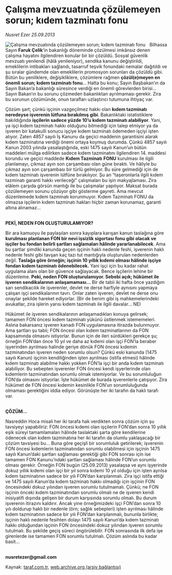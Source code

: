 # Çalışma mevzuatında çözülemeyen sorun; kıdem tazminatı fonu

*Nusret Ezer 25.09.2013*

<div class="yazi"><img align="left" alt="Çalışma mevzuatında çözülemeyen sorun; kıdem tazminatı fonu" border="0" src="http://www.taraf.com.tr/fotoraflar/makaleler/calisma-mevzuatinda-cozulemeyen-sorun-kidem_4689_orijinal.jpg" style="border-right-width:10px; border-color:#FFFFFF"/><p>Bilhassa Sayın <b>Faruk Çelik</b>’in bakanlığı döneminde çözülmesi imkânsız denen çalışma hayatını ilgilendiren konular bir bir çözüldü. Sosyal güvenlik mevzuatı yenilendi (hâlâ yenileniyor), sendika kanunu değiştirildi, emeklilerin intibakları sağlandı, tasarruf teşvik fonundaki nemalar dağıtıldı ve şu sıralar gündemde olan emeklilerin promosyon sorunları da çözüldü gibi. Bütün bu yeniliklere, değişikliklere, çözümlere rağmen <b>çözül(e)meyen en önemli sorun; kıdem tazminatı fonu</b>... Hatta bu konu; Sayın Başbakan’ın da Sayın Bakan’a bakanlığı süresince verdiği en önemli görevlerden birisi... Sayın Bakan’ın bu sorunu çözmeden bakanlıktan ayrılmaması gerekir. Zira bu sorunun çözümünde, onun tarafları uzlaştırıcı tutumuna ihtiyaç var.</p>
<p>Çözüm şart; çünkü işçinin vazgeçilmez hakkı olan <b>kıdem tazminatı neredeyse işverenin lütfuna bırakılmış gibi</b>. Bakanlıktaki istatistiklere bakıldığında <b>işçilerin sadece yüzde 10’u kıdem tazminatı alabiliyor</b>. Yani, ya işçi kıdem tazminatı hakkı olduğunu bilmediği için talep etmiyor ya da işveren bir katakulli sonucu işçiye kıdem tazminatı ödemeden işçiyi işten atıyor. Zaten 4857 sayılı İş Kanunu da geçici maddenin garantisini alarak kıdem tazminatına verdiği önemi ortaya koymuş durumda. Çünkü 4857 sayılı Kanun 2003 yılında yasalaştığında, eski 1475 sayılı Kanun’un bütün maddeleri mülga edilirken sadece kıdem tazminatını ilgilendiren 14. maddesi korundu ve geçici maddede <b>Kıdem Tazminatı</b> <b>FONU</b> kurulması ile ilgili planlamayı, çıkmaz ayın son çarşambası olan güne bıraktı. Ve hâliyle bu çıkmaz ayın son çarşambası bir türlü gelmiyor. Bu süre gelmediği için de kıdem tazminatı işverenin lütfüne bırakılıyor. Şu an “taşeronlarla ilgili kıdem tazminatı garanti hakkı verileceği” çalışmaları bu işin makyajlaması. Zira elâlem çarşıda görsün mantığı ile bu çalışmalar yapılıyor. Maksat burada çözülemeyen sorunu çözüyor gibi gösterme gayreti. Ama mevcut düzenlemede kıdem tazminatı korunmuyor. Kıdem Tazminatı FONU da olmazsa işçilerin kıdem tazminatı hakları hiçbir zaman korunamaz, garanti altına alınamaz...</p>
<p><b><br/>PEKİ, NEDEN FON OLUŞTURULAMIYOR?</b></p>
<p>Bir ara kamuoyu ile paylaşılan sonra kayıplara karışan kanun taslağına göre <b>kurulması planlanan FON bir nevi işsizlik sigortası fonu gibi olacak ve işçiler bu fondan belirli şartları sağlamaları hâlinde yararlanabilecek</b>. Ama bu şartlar şimdiki kanunda geçen işçinin haklı nedenle feshi, işverenin haklı nedenle feshi gibi tavşan kaç tazı tut mantığıyla oluşturulan nedenlerden değil. <b>Taslağa göre örneğin; işçinin 10 yıllık kıdemi olması hâlinde işçiye fondan kıdem tazminatı ödenebilecek.</b> Yani işçi için bu kadar rahat uygulama alanı olan bir güvence sağlayacak. Bence işçilerin lehine bir düzenleme. <b>Peki, neden FON oluşturulamıyor. Sebebi açık; hükümet ile işveren sendikalarının anlaşamaması...</b> Bir de tabii iki hafta önce yazdığım sarı sendikacılık ile işverenler, devlet ne derse harfiyle aynısını yapmaya çalışan işçi sendikalarının tavrı. Onlar zaten işveren, devlet ne derse onu onaylar şekilde hareket ediyorlar. (Bir de benim gibi iş mahkemelerindeki avukatlar, zira işlerin yarısı kıdem tazminatı ile ilgili davalar...  NE) </p>
<p>Hükümet ile işveren sendikalarının anlaşamadıkları konuya gelirsek; tamamen FON öncesi kıdem tazminatı yükünü üstlenmek istememeleri. Aslına bakarsanız işveren kanadı FON uygulamasına itirazda bulunmuyor. Ama şartları şu tabii; FON öncesi olan kıdem tazminatlarının da FON kapsamında olmasını istiyorlar. Bunun için de ileri sürdükleri gerekçe şu; örneğin FON’dan önce 10 yıl ve daha az kıdemi olan işçi FON’la beraber işyerinden ayrılması halinde geriye dönük FON öncesi kıdemin tazminatından işveren neden sorumlu olsun? Çünkü eski kanunda (1475 sayılı Kanun) işçinin kendiliğinden işten ayrılması (istifa etmesi) hâlinde kıdem tazminatı alabilme hakkı yokken FON’la işçi bir anda kıdem tazminatı alabiliyor. Bu sebepten işverenler FON öncesi kendi işyerlerinde olan kıdemlerin tazminatından sorumlu olmak istemiyorlar. Ve bu sorumluluğun FON’da olmasını istiyorlar. İşte hükümet de burada işverenlerle çatışıyor. Zira hükümet de FON öncesi kıdemin kesinlikle FON’un sorumluluğunda olmaması gerektiğini iddia ediyor. Görünüşte her iki tarafın da haklı tarafı var.</p>
<p><b><br/>ÇÖZÜM...</b></p>
<p>Nasreddin Hoca misali her iki tarafa hak verdikten sonra çözüm için şu tavsiyeyi yapabiliriz: FON öncesi kıdemi olan işçilerin FON’dan sonra 10 yıllık eşik süreyi tamamlamaları hâlinde taslaktaki şarta göre kendilerine ödenecek olan kıdem tazminatına her iki tarafın da olumlu yaklaşacağı bir çözüm tavsiyesi bu... Buna göre geçişli bir sorumluluk getirilerek; işverenin FON öncesi kıdemlerin tazminatından sorumlu olabilmesi için işçinin 1475 sayılı Kanun’daki şartları sağlaması gerektiği gibi FON sonrası için ise tamamen FON Kanunu’ndaki şartları sağlaması hâlinde FON’un sorumlu olması gerekir. Örneğin FON bugün (25.09.2013) yasalaşsa ve aynı işyerinde dokuz yıllık kıdemi olan işçi bir yıl sonra kıdemi 10 yıl olduğu için işten ayrılsa kıdem tazminatının sadece bir yılı FON’dan karşılanmalı. Zira işçi istifa ettiği ve 1475 sayılı Kanun’da kıdem tazminatı hakkı olmadığı için işçinin FON öncesindeki dokuz yılından işveren sorumlu tutulmamalı. Çünkü; ne FON işçinin önceki kıdem tazminatından sorumlu olmalı ne de işveren kendi inisiyatifi dışında gelişen bir durum karşısında sorumlu olmalı. Bu durum işverenin itirazını kaldırır. Ancak yine örneğimizdeki işçi FON’dan sonra 10 yılı doldurup haklı bir nedenle (örn; sağlık sebepleri) işten ayrılması hâlinde kıdem tazminatının sadece bir yılı FON’dan karşılanmalı, bununla birlikte; işçinin haklı nedenle fesihten dolayı 1475 sayılı Kanun’da kıdem tazminatı hakkı olduğundan işçinin FON öncesindeki dokuz yılından işveren sorumlu tutulmalı. Bu şekilde geçiş süreci öngörülebilir. FON sonrasında ilk defa işe girenlerde ise tamamen FON sorumlu tutulmalı. Çözüm aslında bu kadar basit...</p><b>
<p><br/>nusretezer@gmail.com</p>
</b>
</div>

Kaynak: [taraf.com.tr](http://www.taraf.com.tr:80/nusret-ezer/makale-calisma-mevzuatinda-cozulemeyen-sorun-kidem.htm), [web.archive.org (arşiv bağlantısı)](http://web.archive.org/web/20131121094732/http://www.taraf.com.tr:80/nusret-ezer/makale-calisma-mevzuatinda-cozulemeyen-sorun-kidem.htm)
